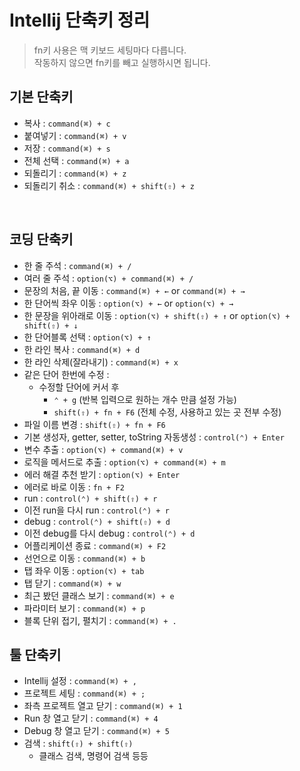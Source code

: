 # Intellij 단축키 정리

> fn키 사용은 맥 키보드 세팅마다 다릅니다. <br/> 작동하지 않으면 fn키를 빼고 실행하시면 됩니다.

## 기본 단축키
- 복사 : `command(⌘) + c`
- 붙여넣기 : `command(⌘) + v`
- 저장 : `command(⌘) + s`
- 전체 선택 : `command(⌘) + a`
- 되돌리기 : `command(⌘) + z`
- 되돌리기 취소 : `command(⌘) + shift(⇧) + z`

<br/>

## 코딩 단축키

- 한 줄 주석 : `command(⌘) + /`
- 여러 줄 주석 : `option(⌥) + command(⌘) + /`
- 문장의 처음, 끝 이동 : `command(⌘) + ←` or `command(⌘) + →`
- 한 단어씩 좌우 이동 : `option(⌥) + ←` or `option(⌥) + →`
- 한 문장을 위아래로 이동 : `option(⌥) + shift(⇧) + ↑` or `option(⌥) + shift(⇧) + ↓`
- 한 단어블록 선택 : `option(⌥) + ↑`
- 한 라인 복사 : `command(⌘) + d`
- 한 라인 삭제(잘라내기) : `command(⌘) + x`
- 같은 단어 한번에 수정 :
    - 수정할 단어에 커서 후
        - `⌃ + g` (반복 입력으로 원하는 개수 만큼 설정 가능)
        - `shift(⇧) + fn + F6` (전체 수정, 사용하고 있는 곳 전부 수정)
- 파일 이름 변경 : `shift(⇧) + fn + F6`
- 기본 생성자, getter, setter, toString 자동생성 : `control(⌃) + Enter`
- 변수 추출 : `option(⌥) + command(⌘) + v`
- 로직을 메서드로 추출 : `option(⌥) + command(⌘) + m`
- 에러 해결 추천 받기 : `option(⌥) + Enter`
- 에러로 바로 이동 : `fn + F2`
- run : `control(⌃) + shift(⇧) + r`
- 이전 run을 다시 run : `control(⌃) + r`
- debug : `control(⌃) + shift(⇧) + d`
- 이전 debug를 다시 debug : `control(⌃) + d`
- 어플리케이션 종료 : `command(⌘) + F2`
- 선언으로 이동 : `command(⌘) + b`
- 탭 좌우 이동 : `option(⌥) + tab`
- 탭 닫기 : `command(⌘) + w`
- 최근 봤던 클래스 보기 : `command(⌘) + e`
- 파라미터 보기 : `command(⌘) + p`
- 블록 단위 접기, 펼치기 : `command(⌘) + .`


## 툴 단축키
- Intellij 설정 : `command(⌘) + ,`
- 프로젝트 세팅 : `command(⌘) + ;`
- 좌측 프로젝트 열고 닫기 : `command(⌘) + 1`
- Run 창 열고 닫기 : `command(⌘) + 4`
- Debug 창 열고 닫기 : `command(⌘) + 5`
- 검색 : `shift(⇧) + shift(⇧)`
    - 클래스 검색, 명령어 검색 등등


